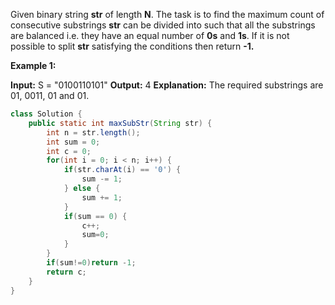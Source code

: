 Given binary string **str** of length **N**. The task is to find the maximum count of consecutive substrings **str** can be divided into such that all the substrings are balanced i.e. they have an equal number of **0s** and **1s**. If it is not possible to split **str** satisfying the conditions then return **-1.**

**Example 1:**

**Input:**
S = "0100110101"
**Output:** 4
**Explanation:** 
The required substrings are 01, 0011, 01 and 01.

```java
class Solution {
    public static int maxSubStr(String str) {
        int n = str.length();
        int sum = 0;
        int c = 0;
        for(int i = 0; i < n; i++) {
            if(str.charAt(i) == '0') {
                sum -= 1;
            } else {
                sum += 1;
            }
            if(sum == 0) {
                c++; 
                sum=0;
            }
        }
        if(sum!=0)return -1;
        return c;
    }
}
```